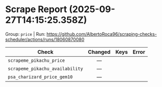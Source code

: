 # Scrape Report (2025-09-27T14:15:25.358Z)

Group: `price`  |  Run: https://github.com/AlbertoRoca96/scraping-checks-scheduler/actions/runs/18060870080

| Check | Changed | Keys | Error |
|---|:---:|:--|:--|
| `scrapeme_pikachu_price` | — |  |  |
| `scrapeme_pikachu_availability` | — |  |  |
| `psa_charizard_price_gem10` | — |  |  |
